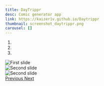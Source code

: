 ```yaml
---
title: DayTrippr
desc: Comic generator app
link: https://kaizer1v.github.io/Daytrippr
thumbnail: screenshot_daytrippr.png
carousel: []
---
```


<div id="carouselExampleIndicators" class="carousel slide" data-ride="carousel">
  <ol class="carousel-indicators">
    <li data-target="#carouselExampleIndicators" data-slide-to="0" class="active"></li>
    <li data-target="#carouselExampleIndicators" data-slide-to="1"></li>
    <li data-target="#carouselExampleIndicators" data-slide-to="2"></li>
  </ol>
  <div class="carousel-inner">
    <div class="carousel-item active">
      <img class="carousel-img d-block w-100 img-responsive" src="{{ site.baseurl }}/assets/images/user_persona.png" alt="First slide">
    </div>
    <div class="carousel-item">
      <img class="carousel-img d-block w-100 img-responsive" src="{{ site.baseurl }}/assets/images/infa-design-system-01.png" alt="Second slide">
    </div>
    <div class="carousel-item">
      <img class="carousel-img d-block w-100 img-responsive" src="{{ site.baseurl }}/assets/images/evaluating_designs.png" alt="Second slide">
    </div>
  </div>
  <a class="carousel-control-prev" href="#carouselExampleIndicators" role="button" data-slide="prev">
    <span class="carousel-control-prev-icon" aria-hidden="true"></span>
    <span class="sr-only">Previous</span>
  </a>
  <a class="carousel-control-next" href="#carouselExampleIndicators" role="button" data-slide="next">
    <span class="carousel-control-next-icon" aria-hidden="true"></span>
    <span class="sr-only">Next</span>
  </a>
</div>